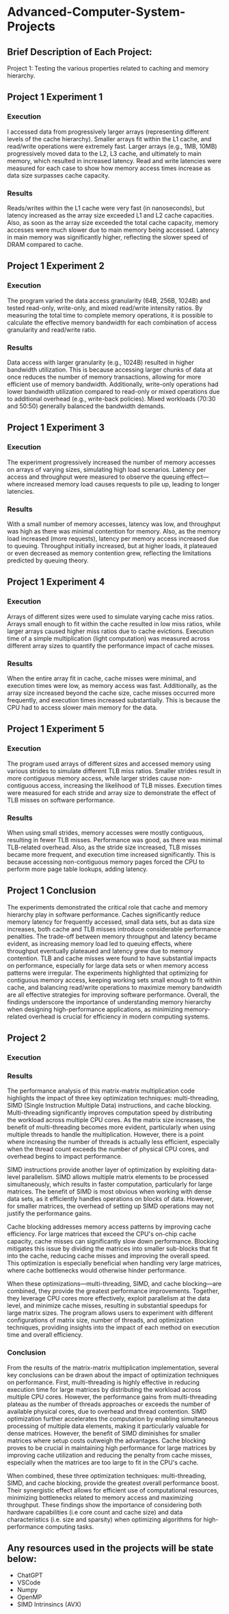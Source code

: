 # Advanced-Computer-System-Projects

## Brief Description of Each Project:
Project 1: Testing the various properties related to caching and memory hierarchy.

## Project 1 Experiment 1

### Execution
I accessed data from progressively larger arrays (representing different levels of the cache hierarchy). Smaller arrays fit within the L1 cache, and read/write operations were extremely fast. Larger arrays (e.g., 1MB, 10MB) progressively moved data to the L2, L3 cache, and ultimately to main memory, which resulted in increased latency. Read and write latencies were measured for each case to show how memory access times increase as data size surpasses cache capacity.

### Results
Reads/writes within the L1 cache were very fast (in nanoseconds), but latency increased as the array size exceeded L1 and L2 cache capacities. Also, as soon as the array size exceeded the total cache capacity, memory accesses were much slower due to main memory being accessed. Latency in main memory was significantly higher, reflecting the slower speed of DRAM compared to cache.

## Project 1 Experiment 2

### Execution
The program varied the data access granularity (64B, 256B, 1024B) and tested read-only, write-only, and mixed read/write intensity ratios. By measuring the total time to complete memory operations, it is possible to calculate the effective memory bandwidth for each combination of access granularity and read/write ratio.

### Results
Data access with larger granularity (e.g., 1024B) resulted in higher bandwidth utilization. This is because accessing larger chunks of data at once reduces the number of memory transactions, allowing for more efficient use of memory bandwidth. Additionally, write-only operations had lower bandwidth utilization compared to read-only or mixed operations due to additional overhead (e.g., write-back policies). Mixed workloads (70:30 and 50:50) generally balanced the bandwidth demands.

## Project 1 Experiment 3

### Execution
The experiment progressively increased the number of memory accesses on arrays of varying sizes, simulating high load scenarios. Latency per access and throughput were measured to observe the queuing effect—where increased memory load causes requests to pile up, leading to longer latencies.

### Results
With a small number of memory accesses, latency was low, and throughput was high as there was minimal contention for memory. Also, as the memory load increased (more requests), latency per memory access increased due to queuing. Throughput initially increased, but at higher loads, it plateaued or even decreased as memory contention grew, reflecting the limitations predicted by queuing theory.

## Project 1 Experiment 4

### Execution
Arrays of different sizes were used to simulate varying cache miss ratios. Arrays small enough to fit within the cache resulted in low miss ratios, while larger arrays caused higher miss ratios due to cache evictions. Execution time of a simple multiplication (light computation) was measured across different array sizes to quantify the performance impact of cache misses.

### Results
When the entire array fit in cache, cache misses were minimal, and execution times were low, as memory access was fast. Additionally, as the array size increased beyond the cache size, cache misses occurred more frequently, and execution times increased substantially. This is because the CPU had to access slower main memory for the data.

## Project 1 Experiment 5

### Execution
The program used arrays of different sizes and accessed memory using various strides to simulate different TLB miss ratios. Smaller strides result in more contiguous memory access, while larger strides cause non-contiguous access, increasing the likelihood of TLB misses. Execution times were measured for each stride and array size to demonstrate the effect of TLB misses on software performance.

### Results
When using small strides, memory accesses were mostly contiguous, resulting in fewer TLB misses. Performance was good, as there was minimal TLB-related overhead. Also, as the stride size increased, TLB misses became more frequent, and execution time increased significantly. This is because accessing non-contiguous memory pages forced the CPU to perform more page table lookups, adding latency.

## Project 1 Conclusion
The experiments demonstrated the critical role that cache and memory hierarchy play in software performance. Caches significantly reduce memory latency for frequently accessed, small data sets, but as data size increases, both cache and TLB misses introduce considerable performance penalties. The trade-off between memory throughput and latency became evident, as increasing memory load led to queuing effects, where throughput eventually plateaued and latency grew due to memory contention. TLB and cache misses were found to have substantial impacts on performance, especially for large data sets or when memory access patterns were irregular. The experiments highlighted that optimizing for contiguous memory access, keeping working sets small enough to fit within cache, and balancing read/write operations to maximize memory bandwidth are all effective strategies for improving software performance. Overall, the findings underscore the importance of understanding memory hierarchy when designing high-performance applications, as minimizing memory-related overhead is crucial for efficiency in modern computing systems.

## Project 2

### Execution


### Results
The performance analysis of this matrix-matrix multiplication code highlights the impact of three key optimization techniques: multi-threading, SIMD (Single Instruction Multiple Data) instructions, and cache blocking. Multi-threading significantly improves computation speed by distributing the workload across multiple CPU cores. As the matrix size increases, the benefit of multi-threading becomes more evident, particularly when using multiple threads to handle the multiplication. However, there is a point where increasing the number of threads is actually less efficient, especially when the thread count exceeds the number of physical CPU cores, and overhead begins to impact performance.

SIMD instructions provide another layer of optimization by exploiting data-level parallelism. SIMD allows multiple matrix elements to be processed simultaneously, which results in faster computation, particularly for large matrices. The benefit of SIMD is most obvious when working with dense data sets, as it efficiently handles operations on blocks of data. However, for smaller matrices, the overhead of setting up SIMD operations may not justify the performance gains.

Cache blocking addresses memory access patterns by improving cache efficiency. For large matrices that exceed the CPU's on-chip cache capacity, cache misses can significantly slow down performance. Blocking mitigates this issue by dividing the matrices into smaller sub-blocks that fit into the cache, reducing cache misses and improving the overall speed. This optimization is especially beneficial when handling very large matrices, where cache bottlenecks would otherwise hinder performance.

When these optimizations—multi-threading, SIMD, and cache blocking—are combined, they provide the greatest performance improvements. Together, they leverage CPU cores more effectively, exploit parallelism at the data level, and minimize cache misses, resulting in substantial speedups for large matrix sizes. The program allows users to experiment with different configurations of matrix size, number of threads, and optimization techniques, providing insights into the impact of each method on execution time and overall efficiency.

### Conclusion
From the results of the matrix-matrix multiplication implementation, several key conclusions can be drawn about the impact of optimization techniques on performance. First, multi-threading is highly effective in reducing execution time for large matrices by distributing the workload across multiple CPU cores. However, the performance gains from multi-threading plateau as the number of threads approaches or exceeds the number of available physical cores, due to overhead and thread contention. SIMD optimization further accelerates the computation by enabling simultaneous processing of multiple data elements, making it particularly valuable for dense matrices. However, the benefit of SIMD diminishes for smaller matrices where setup costs outweigh the advantages. Cache blocking proves to be crucial in maintaining high performance for large matrices by improving cache utilization and reducing the penalty from cache misses, especially when the matrices are too large to fit in the CPU's cache.

When combined, these three optimization techniques: multi-threading, SIMD, and cache blocking, provide the greatest overall performance boost. Their synergistic effect allows for efficient use of computational resources, minimizing bottlenecks related to memory access and maximizing throughput. These findings show the importance of considering both hardware capabilities (i.e core count and cache size) and data characteristics (i.e. size and sparsity) when optimizing algorithms for high-performance computing tasks.

## Any resources used in the projects will be state below:
* ChatGPT
* VSCode
* Numpy
* OpenMP
* SIMD Intrinsincs (AVX)
